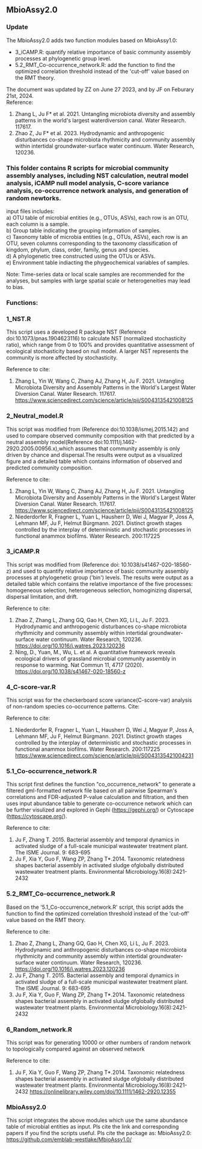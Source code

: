 ## MbioAssy2.0

### Update
The MbioAssy2.0 adds two function modules based on MbioAssy1.0:
* 3_iCAMP.R: quantify relative importance of basic community assembly processes at phylogenetic group level.
* 5.2_RMT_Co-occurrence_network.R: add the function to find the optimized correlation threshold instead of the 'cut-off' value based on the RMT theory.  

The document was updated by ZZ on June 27 2023, and by JF on Feburary 21st, 2024.  
Reference: 
1. Zhang L, Ju F* et al. 2021. Untangling microbiota diversity and assembly patterns in the world's largest waterdiversion canal. Water Research. 117617.
2. Zhao Z, Ju F* et al. 2023. Hydrodynamic and anthropogenic disturbances co-shape microbiota rhythmicity and community assembly within intertidal groundwater-surface water continuum. Water Research, 120236.  

### This folder contains R scripts for microbial community assembly analyses, including NST calculation, neutral model analysis, iCAMP null model analysis, C-score variance analysis, co-occurrence network analysis, and generation of random newtorks.

input files includes:  
a) OTU table of microbial entities (e.g., OTUs, ASVs), each row is an OTU, each column is a sample.  
b) Group table indicating the grouping infprmation of samples.  
c) Taxonomy table of microbia entities (e.g., OTUs, ASVs), each row is an OTU, seven columns corresponding to the taxonomy classification of kingdom, phylum, class, order, family, genus and species.  
d) A phylogenetic tree constructed using the OTUs or ASVs.  
e) Environment table indiacting the phygeochemical variables of samples.  

Note: Time-series data or local scale samples are recommended for the analyses, but samples with large spatial scale or heterogeneities may lead to bias.
      

### Functions:
### 1_NST.R
This script uses a developed R package NST (Reference doi:10.1073/pnas.1904623116) to calculate NST (normalized stochasticity ratio), which range from 0 to 100% and provides quantitative assessment of ecological stochasticity based on null model. A larger NST represents the community is more affected by stochasticity.

Reference to cite: 
1. Zhang L, Yin W, Wang C, Zhang AJ, Zhang H, Ju F. 2021. Untangling Microbiota Diversity and Assembly Patterns in the World's Largest Water Diversion Canal. Water Research. 117617.  https://www.sciencedirect.com/science/article/pii/S0043135421008125

### 2_Neutral_model.R
This script was modified from (Reference doi:10.1038/ismej.2015.142) and used to compare observed community composition with that predicted by a neutral assembly model(Reference doi:10.1111/j.1462-2920.2005.00956.x),which assumes that community assembly is only driven by chance and dispersal.The results were output as a visualized figure and a detailed table which contains information of observed and predicted community composition.

Reference to cite: 
1. Zhang L, Yin W, Wang C, Zhang AJ, Zhang H, Ju F. 2021. Untangling Microbiota Diversity and Assembly Patterns in the World's Largest Water Diversion Canal. Water Research. 117617.  https://www.sciencedirect.com/science/article/pii/S0043135421008125
2. Niederdorfer R, Fragner L, Yuan L, Hausherr D, Wei J, Magyar P, Joss A, Lehmann MF, Ju F, Helmut Bürgmann. 2021. Distinct growth stages controlled by the interplay of deterministic and stochastic processes in functional anammox biofilms. Water Research. 200:117225

### 3_iCAMP.R
This script was modified from (Reference doi: 10.1038/s41467-020-18560-z) and used to quantify relative importance of basic community assembly processes at phylogenetic group ('bin') levels. The results were output as a detailed table which contains the relative importance of the five processes: homogeneous selection, heterogeneous selection, homoginizing dispersal, dispersal limitation, and drift.

Reference to cite:
1. Zhao Z, Zhang L, Zhang GQ, Gao H, Chen XG, Li L, Ju F. 2023. Hydrodynamic and anthropogenic disturbances co-shape microbiota rhythmicity and community assembly within intertidal groundwater-surface water continuum. Water Research, 120236. https://doi.org/10.1016/j.watres.2023.120236
2. Ning, D., Yuan, M., Wu, L. et al. A quantitative framework reveals ecological drivers of grassland microbial community assembly in response to warming. Nat Commun 11, 4717 (2020). https://doi.org/10.1038/s41467-020-18560-z

### 4_C-score-var.R

This script was for the checkerboard score variance(C-score-var) analysis of non-random species co-occurrence patterns. Cite:

Reference to cite:
1. Niederdorfer R, Fragner L, Yuan L, Hausherr D, Wei J, Magyar P, Joss A, Lehmann MF, Ju F, Helmut Bürgmann. 2021. Distinct growth stages controlled by the interplay of deterministic and stochastic processes in functional anammox biofilms. Water Research. 200:117225   https://www.sciencedirect.com/science/article/pii/S0043135421004231

### 5.1_Co-occurrence_network.R
This script first defines the function "co_occurrence_network" to generate a filtered gml-formatted network file based on all pairwise Spearman's correlations and FDR-adjusted P-value calculation and filtration, and then uses input abundance table to generate co-occurrence network which can be further visulized and explored in Gephi (https://gephi.org/) or Cytoscape (https://cytoscape.org/).

Reference to cite:
1. Ju F, Zhang T. 2015. Bacterial assembly and temporal dynamics in activated sludge of a full-scale municipal wastewater treatment plant. The ISME Journal. 9: 683-695
2. Ju F, Xia Y, Guo F, Wang ZP, Zhang T*.2014. Taxonomic relatedness shapes bacterial assembly in activated sludge ofglobally distributed wastewater treatment plants. Environmental Microbiology.16(8):2421-2432

### 5.2_RMT_Co-occurrence_network.R
Based on the '5.1_Co-occurrence_network.R' script, this script adds the function to find the optimized correlation threshold instead of the 'cut-off' value based on the RMT theory.

Reference to cite:
1. Zhao Z, Zhang L, Zhang GQ, Gao H, Chen XG, Li L, Ju F. 2023. Hydrodynamic and anthropogenic disturbances co-shape microbiota rhythmicity and community assembly within intertidal groundwater-surface water continuum. Water Research, 120236. https://doi.org/10.1016/j.watres.2023.120236
2. Ju F, Zhang T. 2015. Bacterial assembly and temporal dynamics in activated sludge of a full-scale municipal wastewater treatment plant. The ISME Journal. 9: 683-695
3. Ju F, Xia Y, Guo F, Wang ZP, Zhang T*.2014. Taxonomic relatedness shapes bacterial assembly in activated sludge ofglobally distributed wastewater treatment plants. Environmental Microbiology.16(8):2421-2432


### 6_Random_network.R
This script was for generating 10000 or other numbers of random network to topologically compared against an observed network

Reference to cite:
1. Ju F, Xia Y, Guo F, Wang ZP, Zhang T*.2014. Taxonomic relatedness shapes bacterial assembly in activated sludge ofglobally distributed wastewater treatment plants. Environmental Microbiology.16(8):2421-2432 
https://onlinelibrary.wiley.com/doi/10.1111/1462-2920.12355


### MbioAssy2.0
This script integrates the above modules which use the same abundance table of microbial entities as input. Pls cite the link and corresponding papers if you find the scripts useful. Pls cite the package as: 
MbioAssy2.0: https://github.com/emblab-westlake/MbioAssy1.0/
